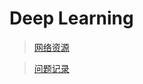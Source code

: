 # Deep Learning


> [网络资源](/DeepLearning/Link_resource/README.md)

> [问题记录](/DeepLearning/Question/README.md)
